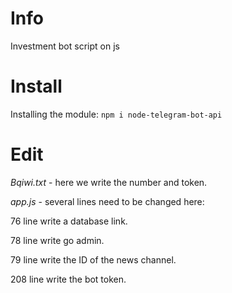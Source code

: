 # Info
Investment bot script on js

# Install
Installing the module:
`npm i node-telegram-bot-api`

# Edit
*Bqiwi.txt* - here we write the number and token.

*app.js* - several lines need to be changed here:

76 line write a database link.

78 line write go admin.

79 line write the ID of the news channel.

208 line write the bot token.
